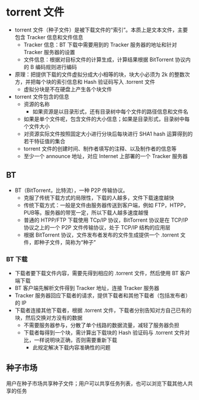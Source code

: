 # torrent 文件

- torrent 文件（种子文件）是被下载文件的“索引”。本质上是文本文件，主要包含 Tracker 信息和文件信息
  - Tracker 信息：BT 下载中需要用到的 Tracker 服务器的地址和针对 Tracker 服务器的设置
  - 文件信息：根据对目标文件的计算生成，计算结果根据 BitTorrent 协议内的 B 编码规则进行编码
- 原理：把提供下载的文件虚拟分成大小相等的块，块大小必须为 2k 的整数次方，并把每个块的索引信息和 Hash 验证码写入 .torrent 文件
  - 虚拟分块是不在硬盘上产生各个块文件
- torrent 文件包含的信息
  - 资源的名称
    - 如果资源是以目录形式，还有目录树中每个文件的路径信息和文件名
  - 如果是单个文件呢，包含文件的大小信息；如果是目录形式，目录树中每个文件大小
  - 对资源实际文件按照固定大小进行分块后每块进行 SHA1 hash 运算得到的若干特征值的集合
  - torrent 文件的创建时间、制作者填写的注释、以及制作者的信息等
  - 至少一个 announce 地址，对应 Internet 上部署的一个 Tracker 服务器

## BT

- BT（BitTorrent，比特流），一种 P2P 传输协议。
  - 克服了传统下载方式的局限性，下载的人越多，文件下载速度越快
  - 传统下载方式：一般是文件由服务器传送到客户端，例如 FTP，HTPP，PUB等。服务器的带宽一定，所以下载人越多速度越慢
  - 普通的 HTPP/FTP 下载使用 TCp/IP 协议，BitTorrent 协议是在 TCP/IP 协议之上的一个 P2P 文件传输协议，处于 TCP/IP 结构的应用层
  - 根据 BitTorrent 协议，文件发布者发布的文件生成提供一个 .torrent 文件，即种子文件，简称为“种子”

### BT 下载

- 下载者要下载文件内容，需要先得到相应的 .torrent 文件，然后使用 BT 客户端下载
- BT 客户端先解析文件得到 Tracker 地址，连接 Tracker 服务器
- Tracker 服务器回应下载者的请求，提供下载者和其他下载者（包括发布者）的 IP
- 下载者连接其他下载者，根据 .torrent 文件，下载者分别告知对方自己已有的块，然后交换对方没有的数据
  - 不需要服务器参与，分散了单个线路的数据流量，减轻了服务器负担
  - 下载者每得到一个块，需计算出下载块的 Hash 验证码与 .torrent 文件对比，一样说明块正确，否则需要重新下载
    - 此规定解决下载内容准确性的问题

## 种子市场

用户在种子市场共享种子文件；用户可以共享任务列表，也可以浏览下载其他人共享的任务
